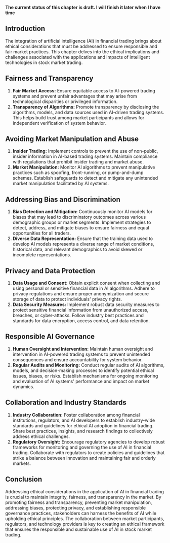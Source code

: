 **The current status of this chapter is draft. I will finish it later when I have time**

Introduction
------------

The integration of artificial intelligence (AI) in financial trading brings about ethical considerations that must be addressed to ensure responsible and fair market practices. This chapter delves into the ethical implications and challenges associated with the applications and impacts of intelligent technologies in stock market trading.

Fairness and Transparency
-------------------------

1. **Fair Market Access:** Ensure equitable access to AI-powered trading systems and prevent unfair advantages that may arise from technological disparities or privileged information.
2. **Transparency of Algorithms:** Promote transparency by disclosing the algorithms, models, and data sources used in AI-driven trading systems. This helps build trust among market participants and allows for independent verification of system behavior.

Avoiding Market Manipulation and Abuse
--------------------------------------

1. **Insider Trading:** Implement controls to prevent the use of non-public, insider information in AI-based trading systems. Maintain compliance with regulations that prohibit insider trading and market abuse.
2. **Market Manipulation:** Monitor AI algorithms to prevent manipulative practices such as spoofing, front-running, or pump-and-dump schemes. Establish safeguards to detect and mitigate any unintended market manipulation facilitated by AI systems.

Addressing Bias and Discrimination
----------------------------------

1. **Bias Detection and Mitigation:** Continuously monitor AI models for biases that may lead to discriminatory outcomes across various demographic groups or market segments. Implement strategies to detect, address, and mitigate biases to ensure fairness and equal opportunities for all traders.
2. **Diverse Data Representation:** Ensure that the training data used to develop AI models represents a diverse range of market conditions, historical data, and relevant demographics to avoid skewed or incomplete representations.

Privacy and Data Protection
---------------------------

1. **Data Usage and Consent:** Obtain explicit consent when collecting and using personal or sensitive financial data in AI algorithms. Adhere to privacy regulations and ensure proper anonymization and secure storage of data to protect individuals' privacy rights.
2. **Data Security Measures:** Implement robust data security measures to protect sensitive financial information from unauthorized access, breaches, or cyber-attacks. Follow industry best practices and standards for data encryption, access control, and data retention.

Responsible AI Governance
-------------------------

1. **Human Oversight and Intervention:** Maintain human oversight and intervention in AI-powered trading systems to prevent unintended consequences and ensure accountability for system behavior.
2. **Regular Audits and Monitoring:** Conduct regular audits of AI algorithms, models, and decision-making processes to identify potential ethical issues, biases, or risks. Establish mechanisms for ongoing monitoring and evaluation of AI systems' performance and impact on market dynamics.

Collaboration and Industry Standards
------------------------------------

1. **Industry Collaboration:** Foster collaboration among financial institutions, regulators, and AI developers to establish industry-wide standards and guidelines for ethical AI adoption in financial trading. Share best practices, insights, and research findings to collectively address ethical challenges.
2. **Regulatory Oversight:** Encourage regulatory agencies to develop robust frameworks for monitoring and governing the use of AI in financial trading. Collaborate with regulators to create policies and guidelines that strike a balance between innovation and maintaining fair and orderly markets.

Conclusion
----------

Addressing ethical considerations in the application of AI in financial trading is crucial to maintain integrity, fairness, and transparency in the market. By promoting fairness and transparency, preventing market manipulation, addressing biases, protecting privacy, and establishing responsible governance practices, stakeholders can harness the benefits of AI while upholding ethical principles. The collaboration between market participants, regulators, and technology providers is key to creating an ethical framework that ensures the responsible and sustainable use of AI in stock market trading.
